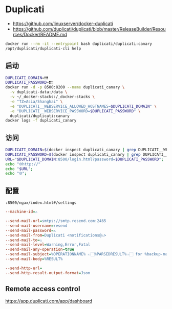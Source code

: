 # Duplicati
- https://github.com/linuxserver/docker-duplicati
- https://github.com/duplicati/duplicati/blob/master/ReleaseBuilder/Resources/Docker/README.md

```bash
docker run --rm -it --entrypoint bash duplicati/duplicati:canary
/opt/duplicati/duplicati-cli help
```

## 启动
```bash
DUPLICATI_DOMAIN=❗️❗️❗️
DUPLICATI_PASSWORD=❗️❗️❗️
docker run -d -p 8500:8200 --name duplicati_canary \
  -v duplicati-data:/data \
  -v ~/_docker-stacks:/_docker-stacks \
  -e "TZ=Asia/Shanghai" \
  -e "DUPLICATI__WEBSERVICE_ALLOWED_HOSTNAMES=$DUPLICATI_DOMAIN" \
  -e "DUPLICATI__WEBSERVICE_PASSWORD=$DUPLICATI_PASSWORD" \
  duplicati/duplicati:canary
docker logs -f duplicati_canary
```

## 访问
```bash
DUPLICATI_DOMAIN=$(docker inspect duplicati_canary | grep DUPLICATI__WEBSERVICE_ALLOWED_HOSTNAMES | awk -F '=' '{gsub(/",$/, "", $2); print $2}');
DUPLICATI_PASSWORD=$(docker inspect duplicati_canary | grep DUPLICATI__WEBSERVICE_PASSWORD | awk -F '=' '{gsub(/",$/, "", $2); print $2}');
URL="$DUPLICATI_DOMAIN:8500/login.html?password=$DUPLICATI_PASSWORD";
echo "🌐http://"
echo "$URL";
echo "🌐";
```

## 配置

`:8500/ngax/index.html#/settings`

```ini
--machine-id=⚠️

--send-mail-url=smtps://smtp.resend.com:2465
--send-mail-username=resend
--send-mail-password=⚠️
--send-mail-from=Duplicati <notifications@⚠️>
--send-mail-to=⚠️
--send-mail-level=Warning,Error,Fatal
--send-mail-any-operation=true
--send-mail-subject=%OPERATIONNAME% 👉🏻%PARSEDRESULT%👈🏻 for %backup-name%
--send-mail-body=%RESULT%

--send-http-url=
--send-http-result-output-format=Json
```

## Remote access control

https://app.duplicati.com/app/dashboard